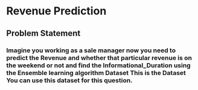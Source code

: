 # Revenue Prediction

## Problem Statement

### Imagine you working as a sale manager now you need to predict the Revenue and whether that particular revenue is on the weekend or not and find the Informational_Duration using the Ensemble learning algorithm Dataset This is the Dataset You can use this dataset for this question.
